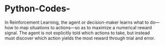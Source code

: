 # Python-Codes-
In Reinforcement Learning, the agent or decision-maker learns what to do—how to map situations to actions—so as to maximize a numerical reward signal. The agent is not explicitly told which actions to take, but instead must discover which action yields the most reward through trial and error.
